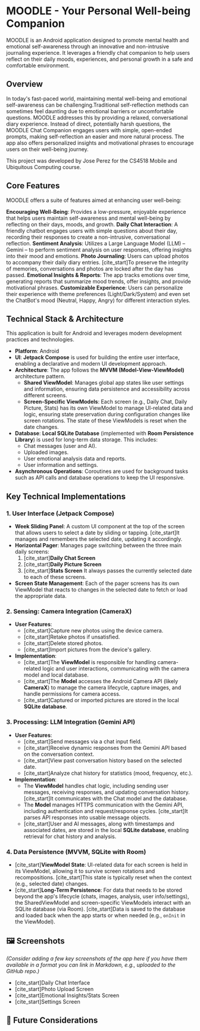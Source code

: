 # MOODLE - Your Personal Well-being Companion

MOODLE is an Android application designed to promote mental health and emotional self-awareness through an innovative and non-intrusive journaling experience. It leverages a friendly chat companion to help users reflect on their daily moods, experiences, and personal growth in a safe and comfortable environment.

## Overview

In today's fast-paced world, maintaining mental well-being and emotional self-awareness can be challenging.Traditional self-reflection methods can sometimes feel daunting due to emotional barriers or uncomfortable questions. MOODLE addresses this by providing a relaxed, conversational diary experience.  Instead of direct, potentially harsh questions, the MOODLE Chat Companion engages users with simple, open-ended prompts, making self-reflection an easier and more natural process.  The app also offers personalized insights and motivational phrases to encourage users on their well-being journey. 

This project was developed by Jose Perez for the CS4518 Mobile and Ubiquitous Computing course. 

## Core Features

MOODLE offers a suite of features aimed at enhancing user well-being:

**Encouraging Well-Being**: Provides a low-pressure, enjoyable experience that helps users maintain self-awareness and mental well-being by reflecting on their days, moods, and growth. 
**Daily Chat Interaction**: A friendly chatbot engages users with simple questions about their day, recording their responses to create a non-intrusive, conversational reflection. 
**Sentiment Analysis**: Utilizes a Large Language Model (LLM) – Gemini – to perform sentiment analysis on user responses, offering insights into their mood and emotions. 
**Photo Journaling**: Users can upload photos to accompany their daily diary entries.  [cite_start]To preserve the integrity of memories, conversations and photos are locked after the day has passed. 
**Emotional Insights & Reports**: The app tracks emotions over time, generating reports that summarize mood trends, offer insights, and provide motivational phrases. 
**Customizable Experience**: Users can personalize their experience with theme preferences (Light/Dark/System) and even set the ChatBot's mood (Neutral, Happy, Angry) for different interaction styles. 

## Technical Stack & Architecture

This application is built for Android and leverages modern development practices and technologies.

* **Platform**: Android
* **UI**: **Jetpack Compose** is used for building the entire user interface, enabling a declarative and modern UI development approach. 
* **Architecture**: The app follows the **MVVM (Model-View-ViewModel)** architecture pattern. 
    * **Shared ViewModel**: Manages global app states like user settings and information, ensuring data persistence and accessibility across different screens. 
    * **Screen-Specific ViewModels**: Each screen (e.g., Daily Chat, Daily Picture, Stats) has its own ViewModel to manage UI-related data and logic, ensuring state preservation during configuration changes like screen rotations.  The state of these ViewModels is reset when the date changes. 
* **Database**: **Local SQLite Database** (implemented with **Room Persistence Library**) is used for long-term data storage. This includes:
    * Chat messages (user and AI). 
    * Uploaded images. 
    * User emotional analysis data and reports. 
    * User information and settings. 
* **Asynchronous Operations**: Coroutines are  used for background tasks such as API calls and database operations to keep the UI responsive.

## Key Technical Implementations

### 1. User Interface (Jetpack Compose)

* **Week Sliding Panel**: A custom UI component at the top of the screen that allows users to select a date by sliding or tapping. [cite_start]It manages and remembers the selected date, updating it accordingly. 
* **Horizontal Pager**: Manages page switching between the three main daily screens:
    1.  [cite_start]**Daily Chat Screen** 
    2.  [cite_start]**Daily Picture Screen** 
    3.  [cite_start]**Stats Screen** 
    It always passes the currently selected date to each of these screens. 
* **Screen State Management**: Each of the pager screens has its own ViewModel that reacts to changes in the selected date to fetch or load the appropriate data. 

### 2. Sensing: Camera Integration (CameraX)

* **User Features**:
    * [cite_start]Capture new photos using the device camera. 
    * [cite_start]Retake photos if unsatisfied. 
    * [cite_start]Delete stored photos. 
    * [cite_start]Import pictures from the device's gallery. 
* **Implementation**:
    * [cite_start]The **ViewModel** is responsible for handling camera-related logic and user interactions, communicating with the camera model and local database. 
    * [cite_start]The **Model** accesses the Android Camera API (likely **CameraX**) to manage the camera lifecycle, capture images, and handle permissions for camera access. 
    * [cite_start]Captured or imported pictures are stored in the local **SQLite database**. 

### 3. Processing: LLM Integration (Gemini API)

* **User Features**:
    * [cite_start]Send messages via a chat input field. 
    * [cite_start]Receive dynamic responses from the Gemini API based on the conversation context. 
    * [cite_start]View past conversation history based on the selected date. 
    * [cite_start]Analyze chat history for statistics (mood, frequency, etc.). 
* **Implementation**:
    * The **ViewModel** handles chat logic, including sending user messages, receiving responses, and updating conversation history. [cite_start]It communicates with the Chat model and the database. 
    * The **Model** manages HTTPS communication with the Gemini API, including authentication and request/response cycles. [cite_start]It parses API responses into usable message objects. 
    * [cite_start]User and AI messages, along with timestamps and associated dates, are stored in the local **SQLite database**, enabling retrieval for chat history and analysis. 

### 4. Data Persistence (MVVM, SQLite with Room)

* [cite_start]**ViewModel State**: UI-related data for each screen is held in its ViewModel, allowing it to survive screen rotations and recompositions.  [cite_start]This state is typically reset when the context (e.g., selected date) changes. 
* [cite_start]**Long-Term Persistence**: For data that needs to be stored beyond the app's lifecycle (chats, images, analysis, user info/settings), the SharedViewModel and screen-specific ViewModels interact with an SQLite database (via Room).  [cite_start]Data is saved to the database and loaded back when the app starts or when needed (e.g., `onInit` in the ViewModel). 

## 🖼️ Screenshots

*(Consider adding a few key screenshots of the app here if you have them available in a format you can link in Markdown, e.g., uploaded to the GitHub repo.)*

* [cite_start]Daily Chat Interface 
* [cite_start]Photo Upload Screen 
* [cite_start]Emotional Insights/Stats Screen 
* [cite_start]Settings Screen 

## 🚀 Future Considerations


